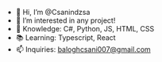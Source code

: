 - 👋 Hi, I’m @Csanindzsa
- 👀 I’m interested in any project!
- 🌱 Knowledge: C#, Python, JS, HTML, CSS
- 📚 Learning: Typescript, React
- 📫 Inquiries: baloghcsani007@gmail.com

<!---
Csanindzsa/Csanindzsa is a ✨ special ✨ repository because its `README.md` (this file) appears on your GitHub profile.
You can click the Preview link to take a look at your changes.
--->
